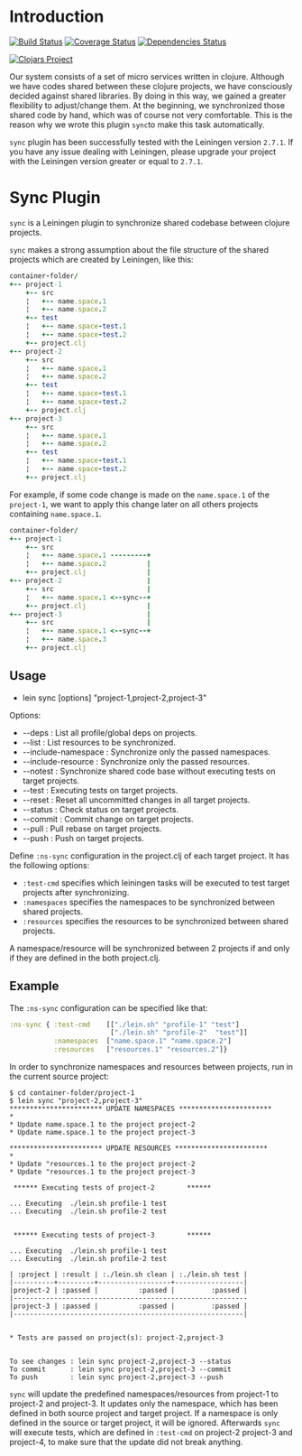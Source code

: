 # Introduction

[![Build Status](https://travis-ci.org/otto-de/leinsync.svg?branch=master)](https://travis-ci.org/otto-de/leinsync)
[![Coverage Status](https://coveralls.io/repos/github/otto-de/leinsync/badge.svg?branch=master)](https://coveralls.io/github/otto-de/leinsync?branch=master)
[![Dependencies Status](http://jarkeeper.com/otto-de/leinsync/status.svg)](http://jarkeeper.com/otto-de/leinsync)

[![Clojars Project](http://clojars.org/sync/latest-version.svg)](https://clojars.org/sync)

Our system consists of a set of micro services written in clojure.
Although we have codes shared between these clojure projects, we have consciously decided against shared libraries.
By doing in this way, we gained a greater flexibility to adjust/change them.
At the beginning, we synchronized those shared code by hand, which was of course not very comfortable. 
This is the reason why we wrote this plugin `sync`to make this task automatically.

`sync` plugin has been successfully tested with the Leiningen version `2.7.1`. If you have any issue dealing with Leiningen, please upgrade your project with the Leiningen version greater or equal to `2.7.1`.

# Sync Plugin
`sync` is a Leiningen plugin to synchronize shared codebase between clojure projects. 

`sync` makes a strong assumption about the file structure of the shared projects which are created by Leiningen, like this:

``` ruby
container-folder/
+-- project-1
    +-- src
    ¦   +-- name.space.1
    ¦   +-- name.space.2
    +-- test
    ¦   +-- name.space-test.1
    ¦   +-- name.space-test.2
    +-- project.clj
+-- project-2
    +-- src
    ¦   +-- name.space.1
    ¦   +-- name.space.2
    +-- test
    ¦   +-- name.space-test.1
    ¦   +-- name.space-test.2
    +-- project.clj
+-- project-3
    +-- src
    ¦   +-- name.space.1
    ¦   +-- name.space.2
    +-- test
    ¦   +-- name.space-test.1
    ¦   +-- name.space-test.2
    +-- project.clj
```

For example, if some code change is made on the  `name.space.1` of the `project-1`, we want to apply this change later on all others projects containing `name.space.1`.

``` ruby
container-folder/
+-- project-1
    +-- src
    ¦   +-- name.space.1 ---------+
    ¦   +-- name.space.2          |
    +-- project.clj               |
+-- project-2                     |
    +-- src                       |
    ¦   +-- name.space.1 <--sync--+        
    +-- project.clj               |
+-- project-3                     |
    +-- src                       |
    ¦   +-- name.space.1 <--sync--+
    ¦   +-- name.space.3       
    +-- project.clj
```


## Usage

* lein sync [options] "project-1,project-2,project-3"

Options:
   + --deps              : List all profile/global deps on projects.
   + --list              : List resources to be synchronized.
   + --include-namespace : Synchronize only the passed namespaces.
   + --include-resource  : Synchronize only the passed resources.
   + --notest            : Synchronize shared code base without executing tests on target projects.
   + --test              : Executing tests on target projects.
   + --reset             : Reset all uncommitted changes in all target projects.
   + --status            : Check status on target projects.
   + --commit            : Commit change on target projects.
   + --pull              : Pull rebase on target projects.
   + --push              : Push on target projects.

Define `:ns-sync` configuration in the project.clj of each target project. It has the following options:

  + `:test-cmd` specifies which leiningen tasks will be executed to test target projects after synchronizing.
  + `:namespaces` specifies the namespaces to be synchronized between shared projects.
  + `:resources`  specifies the resources to be synchronized between shared projects.
  
A namespace/resource will be synchronized between 2 projects if and only if they are defined in the both project.clj.

## Example
The `:ns-sync` configuration can be specified like that:

```clojure
:ns-sync { :test-cmd    [["./lein.sh" "profile-1" "test"] 
                         ["./lein.sh" "profile-2"  "test"]]
           :namespaces  ["name.space.1" "name.space.2"]
           :resources   ["resources.1" "resources.2"]}
```

In order to synchronize namespaces and resources between projects, run in the current source project:

    $ cd container-folder/project-1
    $ lein sync "project-2,project-3"
    *********************** UPDATE NAMESPACES ***********************
    *
    * Update name.space.1 to the project project-2
    * Update name.space.1 to the project project-3

    *********************** UPDATE RESOURCES ***********************
    *
    * Update "resources.1 to the project project-2
    * Update "resources.1 to the project project-3

     ****** Executing tests of project-2        ******

    ... Executing  ./lein.sh profile-1 test
    ... Executing  ./lein.sh profile-2 test


     ****** Executing tests of project-3        ******

    ... Executing  ./lein.sh profile-1 test
    ... Executing  ./lein.sh profile-2 test

    | :project | :result | :./lein.sh clean | :./lein.sh test | 
    |----------+---------+------------------+-----------------|
    |project-2 | :passed |          :passed |         :passed |
    |----------------------------------------------------------
    |project-3 | :passed |          :passed |         :passed |
    |---------------------------------------------------------|


    * Tests are passed on project(s): project-2,project-3


    To see changes : lein sync project-2,project-3 --status
    To commit      : lein sync project-2,project-3 --commit
    To push        : lein sync project-2,project-3 --push


`sync` will update the predefined namespaces/resources from project-1 to project-2 and project-3.
It updates only the namespace, which has been defined in both source project and target project.
If a namespace is  only defined in the source or target project, it will be ignored.
Afterwards `sync` will execute tests, which are defined in `:test-cmd` on project-2 project-3 and project-4, to make sure that the update did not break anything.
